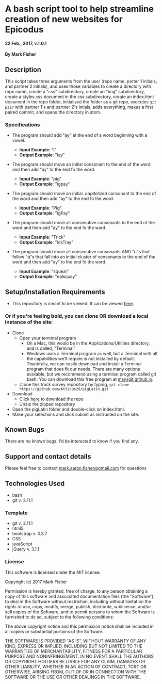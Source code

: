 
# A bash script tool to help streamline creation of new websites for Epicodus

#### 22 Feb., 2017, v.1.0.1

#### By Mark Fisher

## Description

This script takes three arguments from the user (repo name, parter 1 initials, and partner 2 initials), and uses those variables to create a directory with repo name, create a "css" subdirectory, create an "img" subdirectory, create a styles.css document in the css subdirectory, create an index.html document in the repo folder, initialized the folder as a git repo, executes `git pair` with partner 1's and partner 2's intials, adds everything, makes a first paired commit, and opens the directory in atom.

### Specifications

* The program should add "ay" at the end of a word beginning with a vowel.
  * **Input Example**: "I"
  * **Output Example**: "Iay"

* The program should move an initial consonant to the end of the word and then add "ay" to the end fo the word.
  * **Input Example**: "pig"
  * **Output Example**: "igpay"

* The program should move an initial, _capitalized_ consonant to the end of the word and then add "ay" to the end fo the word.
  * **Input Example**: "Pig"
  * **Output Example**: "igPay"

* The program should move all consecutive consonants to the end of the word and then add "ay" to the end fo the word.
  * **Input Example**: "Trick"
  * **Output Example**: "ickTray"

* The program should move all consecutive consonants AND "u"s that follow "q"s that fall into an initial cluster of consonants to the end of the word and then add "ay" to the end fo the word.
  * **Input Example**: "squeal"
  * **Output Example**: "ealsquay"

## Setup/Installation Requirements

* This repository is meant to be viewed. It can be viewed [here](https://Atticus29.github.io/pigLatin).

### Or if you're feeling bold, you can clone OR download a local instance of the site:

* Clone
  * Open your terminal program
    * On a Mac, this would be in the Applications/Utilities directory, and is called, "Terminal"
    * Windows uses a Terminal program as well, but a Terminal with all the capabilities we'll require is not installed by default. Thankfully, we can easily download and install a Terminal program that does fit our needs.
There are many options available, but we recommend using a terminal program called git bash. You can download this free program at [msysgit.github.io](https://git-for-windows.github.io/).
  * Clone this track survey repository by typing, `git clone https://github.com/Atticus29/pigLatin.git`
* Download
  * Click [here](https://github.com/Atticus29/pigLatin/archive/master.zip) to download the repo
  * Unzip the zipped repository
* Open the pigLatin folder and double-click on index.html.
* Make your selections and click submit as instructed on the site.


## Known Bugs

There are no known bugs. I'd be interested to know if you find any.

## Support and contact details

Please feel free to contact mark.aaron.fisher@gmail.com for questions

## Technologies Used

* bash
* git v. 2.11.1

### Template
* git v. 2.11.1
* html5
* bootstrap v. 3.3.7
* CSS
* javaScript
* jQuery v. 3.1.1

### License

This software is licensed under the MIT license.

Copyright (c) 2017 Mark Fisher

Permission is hereby granted, free of charge, to any person obtaining a copy
of this software and associated documentation files (the "Software"), to deal
in the Software without restriction, including without limitation the rights
to use, copy, modify, merge, publish, distribute, sublicense, and/or sell
copies of the Software, and to permit persons to whom the Software is
furnished to do so, subject to the following conditions:

The above copyright notice and this permission notice shall be included in all
copies or substantial portions of the Software.

THE SOFTWARE IS PROVIDED "AS IS", WITHOUT WARRANTY OF ANY KIND, EXPRESS OR
IMPLIED, INCLUDING BUT NOT LIMITED TO THE WARRANTIES OF MERCHANTABILITY,
FITNESS FOR A PARTICULAR PURPOSE AND NONINFRINGEMENT. IN NO EVENT SHALL THE
AUTHORS OR COPYRIGHT HOLDERS BE LIABLE FOR ANY CLAIM, DAMAGES OR OTHER
LIABILITY, WHETHER IN AN ACTION OF CONTRACT, TORT OR OTHERWISE, ARISING FROM,
OUT OF OR IN CONNECTION WITH THE SOFTWARE OR THE USE OR OTHER DEALINGS IN THE
SOFTWARE.
